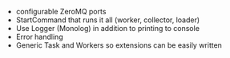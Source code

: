 - configurable ZeroMQ ports
- StartCommand that runs it all (worker, collector, loader)
- Use Logger (Monolog) in addition to printing to console
- Error handling
- Generic Task and Workers so extensions can be easily written